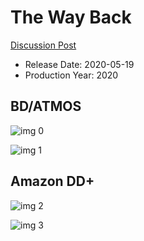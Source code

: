 # The Way Back

[Discussion Post](https://www.avsforum.com/threads/bass-eq-for-filtered-movies.2995212/post-59405480)

* Release Date: 2020-05-19
* Production Year: 2020

## BD/ATMOS

![img 0](https://i.imgur.com/uoHU9LY.jpg)

![img 1](https://i.imgur.com/2lRwNp7.png)

## Amazon DD+

![img 2](https://i.imgur.com/HAN6SWO.jpg)

![img 3](https://i.imgur.com/x3CiD2o.png)


